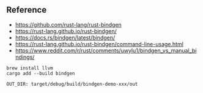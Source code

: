 
## Reference

- https://github.com/rust-lang/rust-bindgen
- https://rust-lang.github.io/rust-bindgen/
- https://docs.rs/bindgen/latest/bindgen/
- https://rust-lang.github.io/rust-bindgen/command-line-usage.html
- https://www.reddit.com/r/rust/comments/uwylu1/bindgen_vs_manual_bindings/

```
brew install llvm
cargo add --build bindgen
```

```
OUT_DIR: target/debug/build/bindgen-demo-xxx/out
```